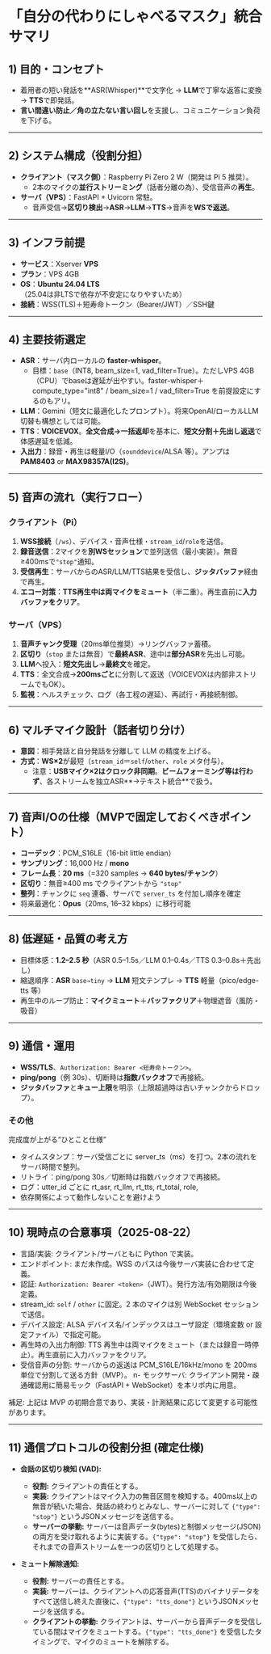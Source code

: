 # 「自分の代わりにしゃべるマスク」統合サマリ

## 1) 目的・コンセプト

- 着用者の短い発話を**ASR(Whisper)**で文字化 → **LLM**で丁寧な返答に変換 → **TTS**で即発話。
- **言い間違い防止／角の立たない言い回し**を支援し、コミュニケーション負荷を下げる。

---

## 2) システム構成（役割分担）

- **クライアント（マスク側）**：Raspberry Pi Zero 2 W（開発は Pi 5 推奨）。
    - 2本のマイクの**並行ストリーミング**（話者分離の為）、受信音声の**再生**。
- **サーバ（VPS）**：FastAPI + Uvicorn 常駐。
    - 音声受信→**区切り検出**→**ASR**→**LLM**→**TTS**→音声を**WSで返送**。

---

## 3) インフラ前提

- **サービス**：Xserver **VPS**
- **プラン**：VPS 4GB
- **OS**：**Ubuntu 24.04 LTS**（25.04は非LTSで依存が不安定になりやすいため）
- **接続**：WSS(TLS)＋短寿命トークン（Bearer/JWT）／SSH鍵

---

## 4) 主要技術選定

- **ASR**：サーバ内ローカルの **faster-whisper**。
    - 目標：`base`（INT8, beam\_size=1, vad\_filter=True）。ただしVPS 4GB（CPU）でbaseは遅延が出やすい。faster-whisper＋compute_type="int8" / beam_size=1 / vad_filter=True を前提設定にするのもアリ。
- **LLM**：Gemini（短文に最適化したプロンプト）。将来OpenAI/ローカルLLM切替も構想としては可能。
- **TTS**：**VOICEVOX**。**全文合成→一括返却**を基本に、**短文分割＋先出し返送**で体感遅延を低減。
- **入出力**：録音・再生は軽量I/O（`sounddevice`/ALSA 等）。アンプは **PAM8403** or **MAX98357A(I2S)**。

---

## 5) 音声の流れ（実行フロー）

### クライアント（Pi）

1. **WSS接続**（`/ws`）、デバイス・音声仕様・`stream_id`/`role`を送信。
2. **録音送信**：2マイクを**別WSセッション**で並列送信（最小実装）。無音≥400msで`"stop"`通知。
3. **受信再生**：サーバからのASR/LLM/TTS結果を受信し、**ジッタバッファ**経由で再生。
4. **エコー対策**：**TTS再生中は両マイクをミュート**（半二重）。再生直前に**入力バッファをクリア**。

### サーバ（VPS）

1. **音声チャンク受理**（20ms単位推奨）→リングバッファ蓄積。
2. **区切り**（`stop` または無音）で**最終ASR**、途中は**部分ASR**を先出し可能。
3. **LLM**へ投入：**短文先出し**→**最終文**を確定。
4. **TTS**：全文合成→**200msごと**に分割して返送（VOICEVOXは内部非ストリームでもOK）。
5. **監視**：ヘルスチェック、ログ（各工程の遅延）、再試行・再接続制御。

---

## 6) マルチマイク設計（話者切り分け）

- **意図**：相手発話と自分発話を分離して LLM の精度を上げる。
- **方式**：**WS×2**が最短（`stream_id`＝`self`/`other`、`role` メタ付与）。
    - 注意：**USBマイク×2はクロック非同期**。**ビームフォーミング等は行わず**、各ストリームを独立ASR**→テキスト統合**で扱う。

---

## 7) 音声I/Oの仕様（MVPで固定しておくべきポイント）

- **コーデック**：PCM\_S16LE（16-bit little endian）
- **サンプリング**：16,000 Hz / **mono**
- **フレーム長**：**20 ms**（=320 samples → **640 bytes/チャンク**）
- **区切り**：無音≥400 ms でクライアントから `"stop"`
- **整列**：チャンクに `seq` 連番、サーバで `server_ts` を付加し順序を確定
- 将来最適化：**Opus**（20ms, 16–32 kbps）に移行可能

---

## 8) 低遅延・品質の考え方

- 目標体感：**1.2–2.5 秒**（ASR 0.5–1.5s／LLM 0.1–0.4s／TTS 0.3–0.8s＋先出し）
- 縮退順序：**ASR** `base→tiny` → **LLM** 短文テンプレ → **TTS** 軽量（pico/edge-tts 等）
- 再生中のループ防止：**マイクミュート**＋**バッファクリア**＋物理遮音（風防・吸音）

---

## 9) 通信・運用

- **WSS/TLS**、`Authorization: Bearer <短寿命トークン>`。
- **ping/pong**（例 30s）、切断時は**指数バックオフ**で再接続。
- **ジッタバッファ**と**キュー上限**を明示（上限超過時は古いチャンクからドロップ）。

### その他
完成度が上がる“ひとこと仕様”
- タイムスタンプ：サーバ受信ごとに server_ts（ms）を打つ。2本の流れをサーバ時間で整列。
- リトライ：ping/pong 30s／切断時は指数バックオフで再接続。
- ログ：utter_id ごとに rt_asr, rt_llm, rt_tts, rt_total, role, 
- 依存関係によって動作しないことを避けよう
---

## 10) 現時点の合意事項（2025-08-22）

- 言語/実装: クライアント/サーバともに Python で実装。
- エンドポイント: まだ未作成。WSS のパスは今後サーバ実装に合わせて定義。
- 認証: `Authorization: Bearer <token>`（JWT）。発行方法/有効期限は今後定義。
- stream_id: `self` / `other` に固定。2 本のマイクは別 WebSocket セッションで送信。
- デバイス設定: ALSA デバイス名/インデックスはユーザ設定（環境変数 or 設定ファイル）で指定可能。
- 再生時の入出力制御: TTS 再生中は両マイクをミュート（または録音一時停止）。再生直前に入力バッファをクリア。
- 受信音声の分割: サーバからの返送は PCM_S16LE/16kHz/mono を 200ms 単位で分割して送る方針（MVP）。
n- モックサーバ: クライアント開発・疎通確認用に簡易モック（FastAPI + WebSocket）を本リポ内に用意。

補足: 上記は MVP の初期合意であり、実装・計測結果に応じて変更する可能性があります。

---

## 11) 通信プロトコルの役割分担 (確定仕様)

- **会話の区切り検知 (VAD):**
    - **役割:** クライアントの責任とする。
    - **実装:** クライアントはマイク入力の無音区間を検知する。400ms以上の無音が続いた場合、発話の終わりとみなし、サーバーに対して `{"type": "stop"}` というJSONメッセージを送信する。
    - **サーバーの挙動:** サーバーは音声データ(bytes)と制御メッセージ(JSON)の両方を受け取れるように実装する。`{"type": "stop"}` を受信したら、それまでの音声ストリームを一つの区切りとして処理する。

- **ミュート解除通知:**
    - **役割:** サーバーの責任とする。
    - **実装:** サーバーは、クライアントへの応答音声(TTS)のバイナリデータをすべて送信し終えた直後に、`{"type": "tts_done"}` というJSONメッセージを送信する。
    - **クライアントの挙動:** クライアントは、サーバーから音声データを受信している間はマイクをミュートする。`{"type": "tts_done"}` を受信したタイミングで、マイクのミュートを解除する。